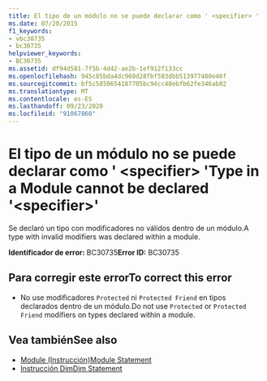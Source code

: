 ```yaml
---
title: El tipo de un módulo no se puede declarar como ' <specifier> '
ms.date: 07/20/2015
f1_keywords:
- vbc30735
- bc30735
helpviewer_keywords:
- BC30735
ms.assetid: df94d581-7f5b-4d42-ae2b-1ef912f133cc
ms.openlocfilehash: 945c85bda4dc968d28fbf583dbb513977480e46f
ms.sourcegitcommit: bf5c5850654187705bc94cc40ebfb62fe346ab02
ms.translationtype: MT
ms.contentlocale: es-ES
ms.lasthandoff: 09/23/2020
ms.locfileid: "91067860"
---
```

# <a name="type-in-a-module-cannot-be-declared-specifier"></a><span data-ttu-id="308dd-102">El tipo de un módulo no se puede declarar como ' \<specifier> '</span><span class="sxs-lookup"><span data-stu-id="308dd-102">Type in a Module cannot be declared '\<specifier>'</span></span>

<span data-ttu-id="308dd-103">Se declaró un tipo con modificadores no válidos dentro de un módulo.</span><span class="sxs-lookup"><span data-stu-id="308dd-103">A type with invalid modifiers was declared within a module.</span></span>  
  
 <span data-ttu-id="308dd-104">**Identificador de error:** BC30735</span><span class="sxs-lookup"><span data-stu-id="308dd-104">**Error ID:** BC30735</span></span>  
  
## <a name="to-correct-this-error"></a><span data-ttu-id="308dd-105">Para corregir este error</span><span class="sxs-lookup"><span data-stu-id="308dd-105">To correct this error</span></span>  
  
- <span data-ttu-id="308dd-106">No use modificadores `Protected` ni `Protected Friend` en tipos declarados dentro de un módulo.</span><span class="sxs-lookup"><span data-stu-id="308dd-106">Do not use `Protected` or `Protected Friend` modifiers on types declared within a module.</span></span>  
  
## <a name="see-also"></a><span data-ttu-id="308dd-107">Vea también</span><span class="sxs-lookup"><span data-stu-id="308dd-107">See also</span></span>

- [<span data-ttu-id="308dd-108">Module (Instrucción)</span><span class="sxs-lookup"><span data-stu-id="308dd-108">Module Statement</span></span>](../language-reference/statements/module-statement.md)
- [<span data-ttu-id="308dd-109">Instrucción Dim</span><span class="sxs-lookup"><span data-stu-id="308dd-109">Dim Statement</span></span>](../language-reference/statements/dim-statement.md)
